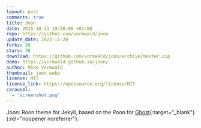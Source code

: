 ```yaml
---
layout: post
comments: true
title: Joon
date: 2015-10-31 19:50:00 +01:00
repo: https://github.com/vormwald/joon
update_date: 2023-11-20
forks: 30
stars: 38
download: https://github.com/vormwald/joon/archive/master.zip
demo: https://vormwald.github.io/joon/
author: Mike Vormwald
thumbnail: joon.webp
license: MIT
license_link: https://opensource.org/license/MIT
carousel:
  - 'screenshot.png'
---
```


Joon: Roon theme for Jekyll, based on the Roon for [Ghost](https://github.com/tryghost/roon/){:target="_blank"}{:rel="noopener noreferrer"}.
